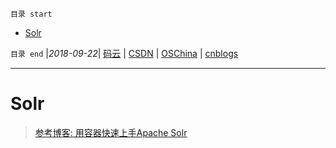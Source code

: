 `目录 start`
 
- [Solr](#solr)

`目录 end` |_2018-09-22_| [码云](https://gitee.com/gin9) | [CSDN](http://blog.csdn.net/kcp606) | [OSChina](https://my.oschina.net/kcp1104) | [cnblogs](http://www.cnblogs.com/kuangcp)
****************************************
# Solr

> [参考博客: 用容器快速上手Apache Solr](http://qinghua.github.io/solr/)